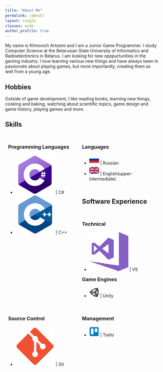 ```yaml
---
title: "About Me"
permalink: /about/
layout: single
classes: wide
author_profile: true
---
```


<style>
  .container {
    margin: auto;
    padding: 10px;
  }

  .left {
    width: 50%;
    float: left;
  }

  .right {
    margin-left: 50%;

  .icon-image {
    height: 32px;
    width: 32px;
  }
}
</style>

<p>
My name is Klimovich Artsemi and I am a Junior Game Programmer. I study Computer Science at the Belarusian State University of Informatics and Radioelectronics in Belarus. I am looking for new opppurtunities in the gaming industry.
I love learning various new things and have always been in passionate about playing games, but more importantly, creating them as well from a young age.
</p>

<h2>Hobbies</h2>
<p>
Outside of game development, I like reading books, learning new things, cooking and baking, watching about scientific topics, game design and game history, playing games and more.
</p>

<h2>Skills</h2>
<div class="container">
  <div class="left">
     <h3>Programming Languages</h3>
     <ul>
      <li><img class="icon-image" src="/images/csharp-icon128x128.png"> | C#</li>
      <li><img class="icon-image" src="/images/cpp-icon128x128.png"> | C++</li>
     </ul>
  </div>
  <div class="right">
  <h3>Languages</h3>
  <ul>
   <li><img class="icon-image" src="/images/russian-flag128x128.png"> | Russian</li>
   <li><img class="icon-image" src="/images/gbr-flag128x128.png"> | English(upper-intermediate)</li>
  </ul>
  </div>
</div>

<h2>Software Experience</h2>
<div class="container">
  <div class="left">
     <h3>Technical</h3>
     <ul>
      <li><img class="icon-image" src="/images/vs-icon128x128.png"> | VS</li>
     </ul>
  </div>
  <div class="right">
  <h3>Game Engines</h3>
  <ul>
   <li><img class="icon-image" src="/images/unity3d-icon128x128.png"> | Unity</li>
  </ul>
  </div>
</div>

<div class="container">
  <div class="left">
     <h3>Source Control</h3>
     <ul>
      <li><img class="icon-image" src="/images/git-icon128x128.png"> | Git</li>
     </ul>
  </div>
  <div class="right">
  <h3>Management</h3>
  <ul>
   <li><img class="icon-image" src="/images/trello-icon128x128.png"> | Trello</li>
  </ul>
  </div>
</div>
